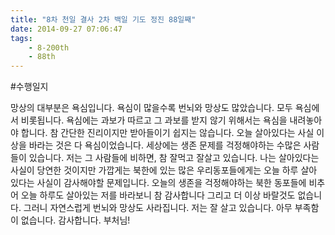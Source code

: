 ```yaml
---
title: "8차 천일 결사 2차 백일 기도 정진 88일째"
date: 2014-09-27 07:06:47
tags:
    - 8-200th
    - 88th
---
```


#수행일지

망상의 대부분은 욕심입니다. 욕심이 많을수록 번뇌와 망상도 많았습니다. 모두 욕심에서 비롯됩니다. 욕심에는 과보가 따르고 그 과보를 받지 않기 위해서는 욕심을 내려놓아야 합니다. 참 간단한 진리이지만 받아들이기 쉽지는 않습니다. 오늘 살아있다는 사실 이상을 바라는 것은 다 욕심이었습니다. 세상에는 생존 문제를 걱정해야하는 수많은 사람들이 있습니다. 저는 그 사람들에 비하면, 참 잘먹고 잘살고 있습니다. 나는 살아있다는 사실이 당연한 것이지만 가깝게는 북한에 있는 많은 우리동포들에게는 오늘 하루 살아 있다는 사실이 감사해야할 문제입니다. 오늘의 생존을 걱정해야하는 북한 동포들에 비추어 오늘 하루도 살아있는 저를 바라보니 참 감사합니다 그리고 더 이상 바랄것도 없습니다. 그러니 자연스럽게 번뇌와 망상도 사라집니다. 저는 잘 살고 있습니다. 아무 부족함이 없습니다. 감사합니다. 부처님!
